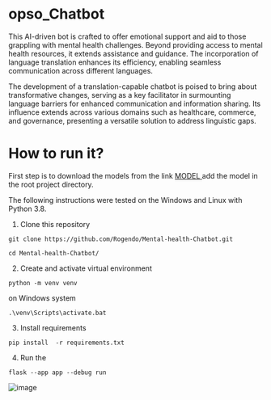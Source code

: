 # opso_Chatbot 
This AI-driven bot is crafted to offer emotional support and aid to those grappling with mental health challenges. Beyond providing access to mental health resources, it extends assistance and guidance. The incorporation of language translation enhances its efficiency, enabling seamless communication across different languages.

The development of a translation-capable chatbot is poised to bring about transformative changes, serving as a key facilitator in surmounting language barriers for enhanced communication and information sharing. Its influence extends across various domains such as healthcare, commerce, and governance, presenting a versatile solution to address linguistic gaps.


# How to run it?

First step is to download the models from the link <a href="https://drive.google.com/drive/folders/1ybwgK1XNG1wd8As0m9vjMdQfHmD6E9uk?usp=sharing"> MODEL </a> add the model in the root project directory.

The following instructions were tested on the Windows and Linux with Python 3.8.

1. Clone this repository

```
git clone https://github.com/Rogendo/Mental-health-Chatbot.git
```
```
cd Mental-health-Chatbot/
```

2. Create and activate virtual environment 

```
python -m venv venv
```

on Windows system
```
.\venv\Scripts\activate.bat
```
3. Install requirements

```
pip install  -r requirements.txt
```

4. Run the 
```
flask --app app --debug run

```


![image](https://user-images.githubusercontent.com/62094358/221975328-2c9500a6-d551-4704-8544-e60e449bcdda.png)
